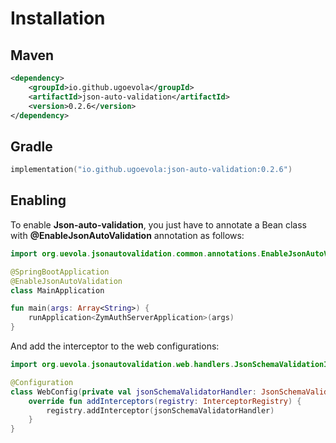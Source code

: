 # Installation

## Maven

```xml
<dependency>
    <groupId>io.github.ugoevola</groupId>
    <artifactId>json-auto-validation</artifactId>
    <version>0.2.6</version>
</dependency>
```

## Gradle
```kts
implementation("io.github.ugoevola:json-auto-validation:0.2.6")
```

## Enabling
To enable **Json-auto-validation**, you just have to annotate a Bean class with **@EnableJsonAutoValidation** annotation as follows:

```kotlin
import org.uevola.jsonautovalidation.common.annotations.EnableJsonAutoValidation

@SpringBootApplication
@EnableJsonAutoValidation
class MainApplication

fun main(args: Array<String>) {
	runApplication<ZymAuthServerApplication>(args)
}
```

And add the interceptor to the web configurations:
```kotlin
import org.uevola.jsonautovalidation.web.handlers.JsonSchemaValidationInterceptor

@Configuration
class WebConfig(private val jsonSchemaValidatorHandler: JsonSchemaValidationInterceptor) : WebMvcConfigurer {
    override fun addInterceptors(registry: InterceptorRegistry) {
        registry.addInterceptor(jsonSchemaValidatorHandler)
    }
}
```